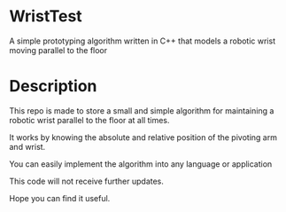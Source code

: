 # WristTest
 A simple prototyping algorithm written in C++ that models a robotic wrist moving parallel to the floor

# Description

This repo is made to store a small and simple algorithm for maintaining a robotic wrist parallel to the floor at all times. 

It works by knowing the absolute and relative position of the pivoting arm and wrist. 

You can easily implement the algorithm into any language or application

This code will not receive further updates.

Hope you can find it useful. 

